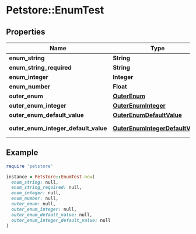 # Petstore::EnumTest

## Properties

| Name | Type | Description | Notes |
| ---- | ---- | ----------- | ----- |
| **enum_string** | **String** |  | [optional] |
| **enum_string_required** | **String** |  |  |
| **enum_integer** | **Integer** |  | [optional] |
| **enum_number** | **Float** |  | [optional] |
| **outer_enum** | [**OuterEnum**](OuterEnum.md) |  | [optional] |
| **outer_enum_integer** | [**OuterEnumInteger**](OuterEnumInteger.md) |  | [optional] |
| **outer_enum_default_value** | [**OuterEnumDefaultValue**](OuterEnumDefaultValue.md) |  | [optional][default to &#39;placed&#39;] |
| **outer_enum_integer_default_value** | [**OuterEnumIntegerDefaultValue**](OuterEnumIntegerDefaultValue.md) |  | [optional][default to OuterEnumIntegerDefaultValue::N0] |

## Example

```ruby
require 'petstore'

instance = Petstore::EnumTest.new(
  enum_string: null,
  enum_string_required: null,
  enum_integer: null,
  enum_number: null,
  outer_enum: null,
  outer_enum_integer: null,
  outer_enum_default_value: null,
  outer_enum_integer_default_value: null
)
```
